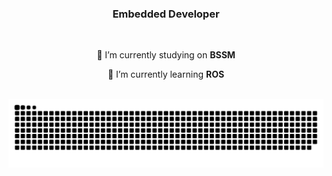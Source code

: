 <h3 align="center">Embedded Developer</h3>

<br/>

<div align="center">
 
 🔭 I’m currently studying on **BSSM**
 
 🌱 I’m currently learning **ROS**
 
 </div>

<div align="center">
  <br>
  <img alt="snake eating my contributions" src="https://raw.githubusercontent.com/salesp07/salesp07/output/github-contribution-grid-snake.svg" />
  
  <br/><br/><br/>
</div>
